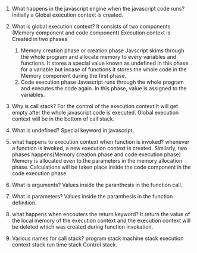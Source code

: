 1. What happens in the javascript engine when the javascript code runs?
    Initially a Global execution context is created.


2. What is global execution context?
It consists of two components (Memory component and code component)
Execution context is Created in two phases
    1. Memory creation phase or creation phase
        Javscript skims through the whole program and allocate memory to every variables and functions. It stores a special value known as undefined in this phase for a variable but incase of functions it stores the whole code in the Memory component during the first phase. 
    2. Code execution phase
        Javascript runs through the whole program and executes the code again. In this phase, value is assigned to the variables.

3. Why is call stack?
For the control of the execution context.It will get empty after the whole javascript code is executed.
Global execution context will be in the bottom of call stack.

4. What is undefined?
Special keyword in javascript.

5. what happens to execution context when function is invoked?
whenever a function is invoked, a new execution context is created. Similarly, two phases happens(Memory creation phase and code execution phase)
Memory is allocated even to the parameters in the memory allocation phase. Calculations will be taken place inside the code component in the code execution phase.

6. What is arguments?
Values inside the paranthesis in the function call.

7. What is parameters?
Values inside the paranthesis in the function definition.

8. what happens when encouters the return keyword?
It return the value of the local memory of the execution context and the execution context will be deleted which was created during function invokation.

9. Various names for call stack?
program stack
machine stack
execution context stack
run time stack
Control stack.
